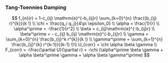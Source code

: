 ### Tang-Toennies Damping

$$
f_{n}(r) = 1-c_{ij} \mathrm{e}^{-b_{ij}r} \sum_{k=0}^{n} \frac{(b_{ij} r)^{k}}{k !} \\
\chi = \frac{q_i q_j}{4\pi \epsilon_0} \\
\alpha = \frac{1}{r} \\
\alpha^\prime = -\frac{1}{r^2} \\
\beta =  c_{ij}\mathrm{e}^{-b_{ij}r} \\
\beta^\prime = - c_{ij} b_{ij} \mathrm{e}^{-b_{ij}r} \\
\gamma = \sum_{k=0}^{n} \frac{b_{ij}^k r^{k}}{k !} \\
\gamma^\prime = \sum_{k=1}^{n} \frac{b_{ij}^{k} r^{k-1}}{(k-1) !}\\
U_{corr} = \chi \alpha \beta \gamma \\
F_{corr} = -\frac{\partial U}{\partial r} = -\chi (\alpha^\prime \beta \gamma + \alpha \beta^\prime \gamma + \alpha \beta \gamma^\prime)
$$

